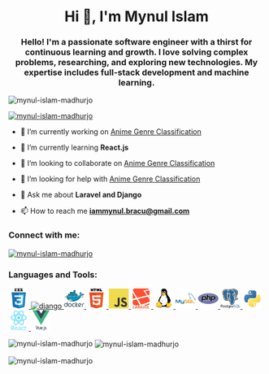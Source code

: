 <h1 align="center">Hi 👋, I'm Mynul Islam</h1>
<h3 align="center">Hello! I'm a passionate software engineer with a thirst for continuous learning and growth. I love solving complex problems, researching, and exploring new technologies. My expertise includes full-stack development and machine learning.</h3>

<p align="left"> <img src="https://komarev.com/ghpvc/?username=mynul-islam-madhurjo&label=Profile%20views&color=0e75b6&style=flat" alt="mynul-islam-madhurjo" /> </p>

<p align="left"> <a href="https://github.com/ryo-ma/github-profile-trophy"><img src="https://github-profile-trophy.vercel.app/?username=mynul-islam-madhurjo" alt="mynul-islam-madhurjo" /></a> </p>

- 🔭 I’m currently working on [Anime Genre Classification](https://github.com/mynul-islam-madhurjo/Anime-Genre-Classification)

- 🌱 I’m currently learning **React.js**

- 👯 I’m looking to collaborate on [Anime Genre Classification](https://github.com/mynul-islam-madhurjo/Anime-Genre-Classification)

- 🤝 I’m looking for help with [Anime Genre Classification](https://github.com/mynul-islam-madhurjo/Anime-Genre-Classification)

- 💬 Ask me about **Laravel and Django**

- 📫 How to reach me **iammynul.bracu@gmail.com**

<h3 align="left">Connect with me:</h3>
<p align="left">
<a href="https://linkedin.com/in/mynul-islam-madhurjo" target="blank"><img align="center" src="https://raw.githubusercontent.com/rahuldkjain/github-profile-readme-generator/master/src/images/icons/Social/linked-in-alt.svg" alt="mynul-islam-madhurjo" height="30" width="40" /></a>
</p>

<h3 align="left">Languages and Tools:</h3>
<p align="left"> <a href="https://www.w3schools.com/css/" target="_blank" rel="noreferrer"> <img src="https://raw.githubusercontent.com/devicons/devicon/master/icons/css3/css3-original-wordmark.svg" alt="css3" width="40" height="40"/> </a> <a href="https://www.djangoproject.com/" target="_blank" rel="noreferrer"> <img src="https://cdn.worldvectorlogo.com/logos/django.svg" alt="django" width="40" height="40"/> </a> <a href="https://www.docker.com/" target="_blank" rel="noreferrer"> <img src="https://raw.githubusercontent.com/devicons/devicon/master/icons/docker/docker-original-wordmark.svg" alt="docker" width="40" height="40"/> </a> <a href="https://www.w3.org/html/" target="_blank" rel="noreferrer"> <img src="https://raw.githubusercontent.com/devicons/devicon/master/icons/html5/html5-original-wordmark.svg" alt="html5" width="40" height="40"/> </a> <a href="https://developer.mozilla.org/en-US/docs/Web/JavaScript" target="_blank" rel="noreferrer"> <img src="https://raw.githubusercontent.com/devicons/devicon/master/icons/javascript/javascript-original.svg" alt="javascript" width="40" height="40"/> </a> <a href="https://laravel.com/" target="_blank" rel="noreferrer"> <img src="https://raw.githubusercontent.com/devicons/devicon/master/icons/laravel/laravel-plain-wordmark.svg" alt="laravel" width="40" height="40"/> </a> <a href="https://www.linux.org/" target="_blank" rel="noreferrer"> <img src="https://raw.githubusercontent.com/devicons/devicon/master/icons/linux/linux-original.svg" alt="linux" width="40" height="40"/> </a> <a href="https://www.mysql.com/" target="_blank" rel="noreferrer"> <img src="https://raw.githubusercontent.com/devicons/devicon/master/icons/mysql/mysql-original-wordmark.svg" alt="mysql" width="40" height="40"/> </a> <a href="https://www.php.net" target="_blank" rel="noreferrer"> <img src="https://raw.githubusercontent.com/devicons/devicon/master/icons/php/php-original.svg" alt="php" width="40" height="40"/> </a> <a href="https://www.postgresql.org" target="_blank" rel="noreferrer"> <img src="https://raw.githubusercontent.com/devicons/devicon/master/icons/postgresql/postgresql-original-wordmark.svg" alt="postgresql" width="40" height="40"/> </a> <a href="https://www.python.org" target="_blank" rel="noreferrer"> <img src="https://raw.githubusercontent.com/devicons/devicon/master/icons/python/python-original.svg" alt="python" width="40" height="40"/> </a> <a href="https://reactjs.org/" target="_blank" rel="noreferrer"> <img src="https://raw.githubusercontent.com/devicons/devicon/master/icons/react/react-original-wordmark.svg" alt="react" width="40" height="40"/> </a> <a href="https://vuejs.org/" target="_blank" rel="noreferrer"> <img src="https://raw.githubusercontent.com/devicons/devicon/master/icons/vuejs/vuejs-original-wordmark.svg" alt="vuejs" width="40" height="40"/> </a> </p>

<p><img align="left" src="https://github-readme-stats.vercel.app/api/top-langs?username=mynul-islam-madhurjo&show_icons=true&locale=en&layout=compact" alt="mynul-islam-madhurjo" /></p>

<p>&nbsp;<img align="center" src="https://github-readme-stats.vercel.app/api?username=mynul-islam-madhurjo&show_icons=true&locale=en" alt="mynul-islam-madhurjo" /></p>

<p><img align="center" src="https://github-readme-streak-stats.herokuapp.com/?user=mynul-islam-madhurjo&" alt="mynul-islam-madhurjo" /></p>

